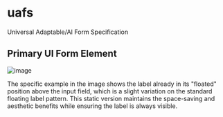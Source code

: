 # uafs
Universal Adaptable/AI Form Specification

## Primary UI Form Element

![image](https://github.com/user-attachments/assets/f9936698-d52e-4310-8659-1258a6fe0a7b)

The specific example in the image shows the label already in its "floated" position above the input field, which is a slight variation on the standard floating label pattern. This static version maintains the space-saving and aesthetic benefits while ensuring the label is always visible. 
